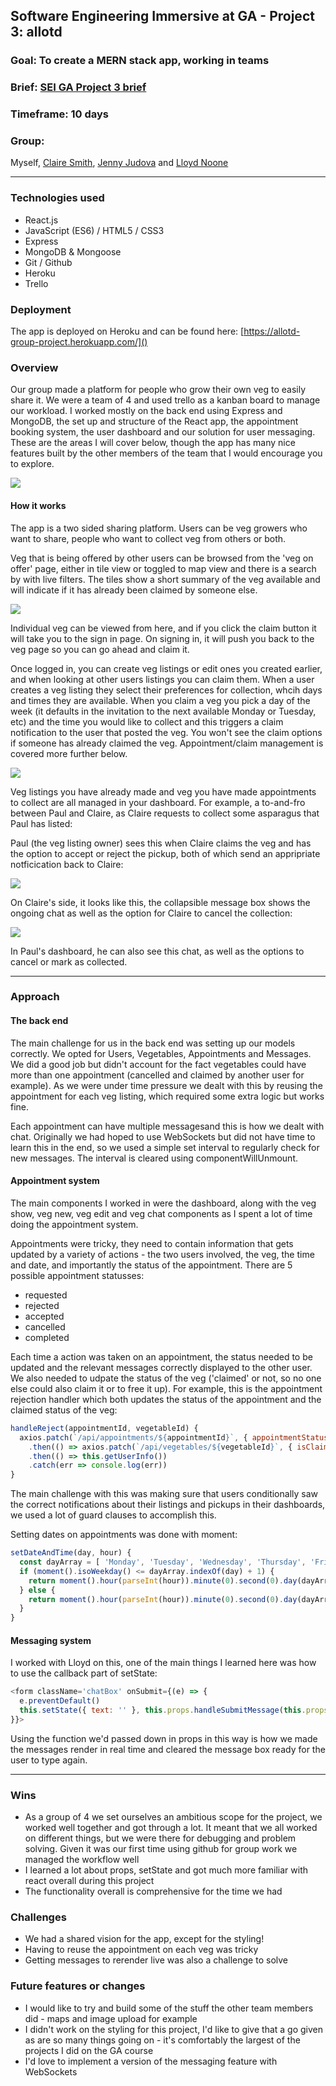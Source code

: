 ## Software Engineering Immersive at GA - Project 3: allotd

### Goal: To create a MERN stack app, working in teams

### Brief: [SEI GA Project 3 brief](project_3_brief.md)

### Timeframe: 10 days

### Group: 
Myself, [Claire Smith](https://github.com/clairesmi), [Jenny Judova](https://github.com/JennyJudova) and [Lloyd Noone](https://github.com/lloydnoone)

---

### Technologies used
* React.js
* JavaScript (ES6) / HTML5 / CSS3
* Express
* MongoDB & Mongoose
* Git / Github
* Heroku
* Trello

### Deployment
The app is deployed on Heroku and can be found here: [https://allotd-group-project.herokuapp.com/]()

### Overview

Our group made a platform for people who grow their own veg to easily share it. We were a team of 4 and used trello as a kanban board to manage our workload. I worked mostly on the back end using Express and MongoDB, the set up and structure of the React app, the appointment booking system, the user dashboard and our solution for user messaging. These are the areas I will cover below, though the app has many nice features built by the other members of the team that I would encourage you to explore.

![](readme_assets/homepage.png)

#### How it works

The app is a two sided sharing platform. Users can be veg growers who want to share, people who want to collect veg from others or both.

Veg that is being offered by other users can be browsed from the 'veg on offer' page, either in tile view or toggled to map view and there is a search by with live filters. The tiles show a short summary of the veg available and will indicate if it has already been claimed by someone else.

![](readme_assets/index_page.png)

Individual veg can be viewed from here, and if you click the claim button it will take you to the sign in page. On signing in, it will push you back to the veg page so you can go ahead and claim it.

Once logged in, you can create veg listings or edit ones you created earlier, and when looking at other users listings you can claim them. When a user creates a veg listing they select their preferences for collection, whcih days and times they are available. When you claim a veg you pick a day of the week (it defaults in the invitation to the next available Monday or Tuesday, etc) and the time you would like to collect and this triggers a claim notification to the user that posted the veg. You won't see the claim options if someone has already claimed the veg. Appointment/claim management is covered more further below.

![](readme_assets/claim_options.png)

Veg listings you have already made and veg you have made appointments to collect are all managed in your dashboard. For example, a to-and-fro between Paul and Claire, as Claire requests to collect some asparagus that Paul has listed:

Paul (the veg listing owner) sees this when Claire claims the veg and has the option to accept or reject the pickup, both of which send an appripriate notficication back to Claire:

![](readme_assets/claim_notification.png)

On Claire's side, it looks like this, the collapsible message box shows the ongoing chat as well as the option for Claire to cancel the collection: 

![](readme_assets/pickup_example.png)

In Paul's dashboard, he can also see this chat, as well as the options to cancel or mark as collected.

---

### Approach

#### The back end
The main challenge for us in the back end was setting up our models correctly. We opted for Users, Vegetables, Appointments and Messages. We did a good job but didn't account for the fact vegetables could have more than one appointment (cancelled and claimed by another user for example). As we were under time pressure we dealt with this by reusing the appointment for each veg listing, which required some extra logic but works fine.

Each appointment can have multiple messagesand this is how we dealt with chat. Originally we had hoped to use WebSockets but did not have time to learn this in the end, so we used a simple set interval to regularly check for new messages. The interval is cleared using componentWillUnmount.

#### Appointment system
The main components I worked in were the dashboard, along with the veg show, veg new, veg edit and veg chat components as I spent a lot of time doing the appointment system.

Appointments were tricky, they need to contain information that gets updated by a variety of actions - the two users involved, the veg, the time and date, and importantly the status of the appointment. There are 5 possible appointment statusses:

* requested
* rejected
* accepted
* cancelled
* completed

Each time a action was taken on an appointment, the status needed to be updated and the relevant messages correctly displayed to the other user. We also needed to udpate the status of the veg ('claimed' or not, so no one else could also claim it or to free it up). For example, this is the appointment rejection handler which both updates the status of the appointment and the claimed status of the veg:

```javascript
handleReject(appointmentId, vegetableId) {
  axios.patch(`/api/appointments/${appointmentId}`, { appointmentStatus: 'rejected' })
    .then(() => axios.patch(`/api/vegetables/${vegetableId}`, { isClaimed: false }))
    .then(() => this.getUserInfo())
    .catch(err => console.log(err))
}
```

The main challenge with this was making sure that users conditionally saw the correct notifications about their listings and pickups in their dashboards, we used a lot of guard clauses to accomplish this.

Setting dates on appointments was done with moment: 

```javascript
setDateAndTime(day, hour) {
  const dayArray = [ 'Monday', 'Tuesday', 'Wednesday', 'Thursday', 'Friday', 'Saturday', 'Sunday' ]
  if (moment().isoWeekday() <= dayArray.indexOf(day) + 1) {
    return moment().hour(parseInt(hour)).minute(0).second(0).day(dayArray.indexOf(day) + 1)._d
  } else {
    return moment().hour(parseInt(hour)).minute(0).second(0).day(dayArray.indexOf(day) + 1).add(1, 'weeks')._d
  }
}
```
#### Messaging system
I worked with Lloyd on this, one of the main things I learned here was how to use the callback part of setState:

```javascript
<form className='chatBox' onSubmit={(e) => {
  e.preventDefault()
  this.setState({ text: '' }, this.props.handleSubmitMessage(this.props.appointmentId, this.state.text))
}}>
``` 
Using the function we'd passed down in props in this way is how we made the messages render in real time and cleared the message box ready for the user to type again.

---

### Wins
* As a group of 4 we set ourselves an ambitious scope for the project, we worked well together and got through a lot. It meant that we all worked on different things, but we were there for debugging and problem solving. Given it was our first time using github for group work we managed the workflow well
* I learned a lot about props, setState and got much more familiar with react overall during this project
* The functionality overall is comprehensive for the time we had

### Challenges
* We had a shared vision for the app, except for the styling!
* Having to reuse the appointment on each veg was tricky
* Getting messages to rerender live was also a challenge to solve

### Future features or changes
* I would like to try and build some of the stuff the other team members did - maps and image upload for example
* I didn't work on the styling for this project, I'd like to give that a go given as are so many things going on - it's comfortably the largest of the projects I did on the GA course
* I'd love to implement a version of the messaging feature with WebSockets





